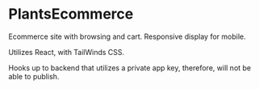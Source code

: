 # PlantsEcommerce
Ecommerce site with browsing and cart. Responsive display for mobile.

Utilizes React, with TailWinds CSS.

Hooks up to backend that utilizes a private app key, therefore, will not be able to publish.

